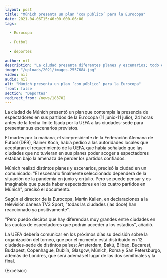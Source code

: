 ```yaml
---
layout: post
title: "Múnich presenta un plan ‘con público’ para la Eurocopa"
date: 2021-04-06T15:46:00.000-06:00
tags:
  
  - Eurocopa
  
  - Futbol
  
  - deportes
  
author: nil
description: "La ciudad presenta diferentes planes y escenarios; todo dependerá de la situación de la pandemia en junio y julio"
image: "/uploads/2021/images-2557688.jpg"
video: nil
audio: nil
alt: "Múnich presenta un plan ‘con público’ para la Eurocopa"
front: false
section: "Deportes"
redirect_from: /news/183702
---
```


La ciudad de Múnich presentó un plan que contempla la presencia de espectadores en sus partidos de la Eurocopa (11 junio-11 julio), 24 horas antes de la fecha límite fijada por la UEFA a las ciudades-sede para presentar sus escenarios previstos.

El martes por la mañana, el vicepresidente de la Federación Alemana de Futbol (DFB), Rainer Koch, había pedido a las autoridades locales que aceptaran el requerimiento de la UEFA, que había señalado que las ciudades que no tuvieran en sus planes poder acoger a espectadores estaban bajo la amenaza de perder los partidos confiados.

Múnich realizó distintos planes y escenarios, precisó la ciudad en un comunicado: "El escenario finalmente seleccionado dependerá de la situación de la pandemia en junio y en julio. Pero se puede pensar y es imaginable que pueda haber espectadores en los cuatro partidos en Múnich", precisó el documento.

Según el director de la Eurocopa, Martin Kallen, en declaraciones a la televisión danesa TV3 Sport, "todas las ciudades (las doce) han reaccionado ya positivamente".

"Pero puedo deciros que hay diferencias muy grandes entre ciudades en las cuotas de espectadores que podrán acceder a los estadios", añadió.

La UEFA debería comunicar en los próximos días su decisión sobre la organización del torneo, que por el momento está distribuido en 12 ciudades-sede de distintos países: Ámsterdam, Bakú, Bilbao, Bucarest, Budapest, Copenhague, Dublín, Glasgow, Múnich, Roma y San Petersburgo, además de Londres, que será además el lugar de las dos semifinales y la final.

(Excélsior)